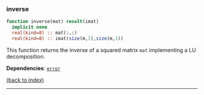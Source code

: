 
### inverse

```fortran
function inverse(mat) result(imat)
  implicit none
  real(kind=8) :: mat(:,:)
  real(kind=8) :: imat(size(m,1),size(m,1))
```

This function returns the inverse of a squared matrix ```mat``` implementing a LU decomposition.

**Dependencies**: [```error```](error.md)

[(back to index)](../index.md)

---